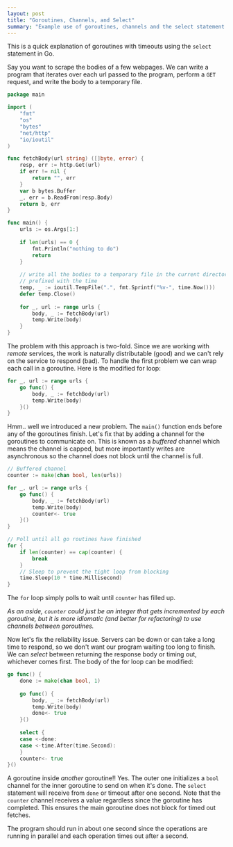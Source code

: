 ```yaml
---
layout: post
title: "Goroutines, Channels, and Select"
summary: "Example use of goroutines, channels and the select statement in Go."
---
```


This is a quick explanation of goroutines with timeouts using the `select` statement in Go.

Say you want to scrape the bodies of a few webpages. We can write a program that iterates over each url passed to the program, perform a `GET` request, and write the body to a temporary file.

```go
package main

import (
	"fmt"
    "os"
	"bytes"
    "net/http"
    "io/ioutil"
)

func fetchBody(url string) ([]byte, error) {
	resp, err := http.Get(url)
    if err != nil {
    	return "", err
    }
    var b bytes.Buffer
    _, err = b.ReadFrom(resp.Body)
    return b, err
}

func main() {
	urls := os.Args[1:]
    
    if len(urls) == 0 {
    	fmt.Println("nothing to do")
        return
    }
    
    // write all the bodies to a temporary file in the current directory
    // prefixed with the time
	temp, _ := ioutil.TempFile(".", fmt.Sprintf("%v-", time.Now()))
    defer temp.Close()
    
    for _, url := range urls {
		body, _ := fetchBody(url)
        temp.Write(body)
    }
}
```

The problem with this approach is two-fold. Since we are working with _remote_ services, the work is naturally distributable (good) and we can't rely on the service to respond (bad). To handle the first problem we can wrap each call in a goroutine. Here is the modified for loop:

```go
for _, url := range urls {
    go func() {
        body, _ := fetchBody(url)
        temp.Write(body)
    }()
}
```

Hmm.. well we introduced a new problem. The `main()` function ends before any of the goroutines finish. Let's fix that by adding a channel for the goroutines to communicate on. This is known as a _buffered_ channel which means the channel is capped, but more importantly writes are asynchronous so the channel does not block until the channel is full.

```go
// Buffered channel
counter := make(chan bool, len(urls))

for _, url := range urls {
	go func() {
    	body, _ := fetchBody(url)
        temp.Write(body)
        counter<- true
    }()
}

// Poll until all go routines have finished
for {
	if len(counter) == cap(counter) {
    	break
    }
    // Sleep to prevent the tight loop from blocking
    time.Sleep(10 * time.Millisecond)
}
```

The `for` loop simply polls to wait until `counter` has filled up.

_As an aside, `counter` could just be an integer that gets incremented by each goroutine, but it is more idiomatic (and better for refactoring) to use channels between goroutines._

Now let's fix the reliability issue. Servers can be down or can take a long time to respond, so we don't want our program waiting too long to finish. We can _select_ between returning the response body or timing out, whichever comes first. The body of the for loop can be modified:

```go
go func() {
	done := make(chan bool, 1)
    
	go func() {
		body, _ := fetchBody(url)
    	temp.Write(body)
        done<- true
    }()
        
    select {
    case <-done:
    case <-time.After(time.Second):
    }
	counter<- true
}()
```

A goroutine inside _another_ goroutine!! Yes. The outer one initializes a `bool` channel for the inner goroutine to send on when it's done. The `select` statement will receive from `done` or timeout after one second. Note that the `counter` channel receives a value regardless since the goroutine has completed. This ensures the main goroutine does not block for timed out fetches.

The program should run in about one second since the operations are running in parallel and each operation times out after a second.
